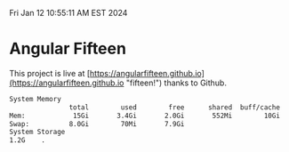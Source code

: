 Fri Jan 12 10:55:11 AM EST 2024

# Angular Fifteen


This project is live at [https://angularfifteen.github.io](https://angularfifteen.github.io "fifteen!") thanks to Github.

```bash
System Memory
               total        used        free      shared  buff/cache   available
Mem:            15Gi       3.4Gi       2.0Gi       552Mi        10Gi        11Gi
Swap:          8.0Gi        70Mi       7.9Gi
System Storage
1.2G	.
